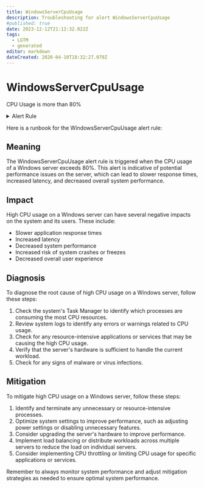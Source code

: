 ```yaml
---
title: WindowsServerCpuUsage
description: Troubleshooting for alert WindowsServerCpuUsage
#published: true
date: 2023-12-12T21:12:32.022Z
tags: 
  - LGTM
  - generated
editor: markdown
dateCreated: 2020-04-10T18:32:27.079Z
---
```


# WindowsServerCpuUsage

CPU Usage is more than 80%

<details>
  <summary>Alert Rule</summary>

{{% rule "windows-server/windows-exporter.yml" "WindowsServerCpuUsage" %}}

{{% comment %}}

```yaml
alert: WindowsServerCpuUsage
expr: 100 - (avg by (instance) (rate(windows_cpu_time_total{mode="idle"}[2m])) * 100) > 80
for: 0m
labels:
    severity: warning
annotations:
    summary: Windows Server CPU Usage (instance {{ $labels.instance }})
    description: |-
        CPU Usage is more than 80%
          VALUE = {{ $value }}
          LABELS = {{ $labels }}
    runbook: https://github.com/srerun/prometheus-alerts/blob/main/content/runbooks/windows-exporter/WindowsServerCpuUsage.md

```

{{% /comment %}}

</details>


Here is a runbook for the WindowsServerCpuUsage alert rule:

## Meaning

The WindowsServerCpuUsage alert rule is triggered when the CPU usage of a Windows server exceeds 80%. This alert is indicative of potential performance issues on the server, which can lead to slower response times, increased latency, and decreased overall system performance.

## Impact

High CPU usage on a Windows server can have several negative impacts on the system and its users. These include:

* Slower application response times
* Increased latency
* Decreased system performance
* Increased risk of system crashes or freezes
* Decreased overall user experience

## Diagnosis

To diagnose the root cause of high CPU usage on a Windows server, follow these steps:

1. Check the system's Task Manager to identify which processes are consuming the most CPU resources.
2. Review system logs to identify any errors or warnings related to CPU usage.
3. Check for any resource-intensive applications or services that may be causing the high CPU usage.
4. Verify that the server's hardware is sufficient to handle the current workload.
5. Check for any signs of malware or virus infections.

## Mitigation

To mitigate high CPU usage on a Windows server, follow these steps:

1. Identify and terminate any unnecessary or resource-intensive processes.
2. Optimize system settings to improve performance, such as adjusting power settings or disabling unnecessary features.
3. Consider upgrading the server's hardware to improve performance.
4. Implement load balancing or distribute workloads across multiple servers to reduce the load on individual servers.
5. Consider implementing CPU throttling or limiting CPU usage for specific applications or services.

Remember to always monitor system performance and adjust mitigation strategies as needed to ensure optimal system performance.